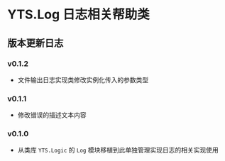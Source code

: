 # YTS.Log 日志相关帮助类

## 版本更新日志

### v0.1.2

* 文件输出日志实现类修改实例化传入的参数类型

### v0.1.1

* 修改错误的描述文本内容

### v0.1.0

* 从类库 `YTS.Logic` 的 `Log` 模块移植到此单独管理实现日志的相关实现使用